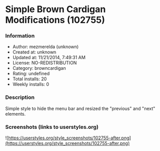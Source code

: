 # Simple Brown Cardigan Modifications (102755)

### Information
- Author: mezmerelda (unknown)
- Created at: unknown
- Updated at: 11/21/2014, 7:49:31 AM
- License: NO-REDISTRIBUTION
- Category: browncardigan
- Rating: undefined
- Total installs: 20
- Weekly installs: 0


### Description
Simple style to hide the menu bar and resized the "previous" and "next" elements.


### Screenshots (links to userstyles.org)
![https://userstyles.org/style_screenshots/102755-after.png](https://userstyles.org/style_screenshots/102755-after.png)



